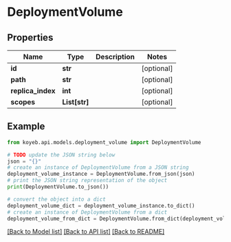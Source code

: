 # DeploymentVolume


## Properties

Name | Type | Description | Notes
------------ | ------------- | ------------- | -------------
**id** | **str** |  | [optional] 
**path** | **str** |  | [optional] 
**replica_index** | **int** |  | [optional] 
**scopes** | **List[str]** |  | [optional] 

## Example

```python
from koyeb.api.models.deployment_volume import DeploymentVolume

# TODO update the JSON string below
json = "{}"
# create an instance of DeploymentVolume from a JSON string
deployment_volume_instance = DeploymentVolume.from_json(json)
# print the JSON string representation of the object
print(DeploymentVolume.to_json())

# convert the object into a dict
deployment_volume_dict = deployment_volume_instance.to_dict()
# create an instance of DeploymentVolume from a dict
deployment_volume_from_dict = DeploymentVolume.from_dict(deployment_volume_dict)
```
[[Back to Model list]](../README.md#documentation-for-models) [[Back to API list]](../README.md#documentation-for-api-endpoints) [[Back to README]](../README.md)


